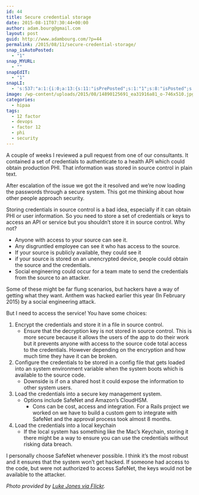 ```yaml
---
id: 44
title: Secure credential storage
date: 2015-08-11T07:30:44+00:00
author: adam.bourg@gmail.com
layout: post
guid: http://www.adambourg.com/?p=44
permalink: /2015/08/11/secure-credential-storage/
snap_isAutoPosted:
  - "1"
snap_MYURL:
  - ""
snapEdIT:
  - "1"
snapLI:
  - 's:537:"a:1:{i:0;a:13:{s:11:"isPrePosted";s:1:"1";s:8:"isPosted";s:1:"1";s:4:"pgID";s:19:"6036778049926615040";s:7:"postURL";s:124:"https://www.linkedin.com/updates?discuss=&amp;scope=24020705&amp;stype=M&amp;topic=6036778049926615040&amp;type=U&amp;a=WJrM";s:5:"pDate";s:19:"2015-08-11 08:00:45";s:4:"doLI";s:1:"1";s:8:"postType";s:1:"A";s:10:"SNAPformat";s:41:"New post has been published on %SITENAME%";s:11:"SNAPformatT";s:18:"New Post - %TITLE%";s:9:"isAutoImg";s:1:"A";s:8:"imgToUse";s:0:"";s:9:"isAutoURL";s:1:"A";s:8:"urlToUse";s:0:"";}}";'
image: /wp-content/uploads/2015/08/14890125691_ea31916a81_o-746x510.jpg
categories:
  - hipaa
tags:
  - 12 factor
  - devops
  - factor 12
  - phi
  - security
---
```

A couple of weeks I reviewed a pull request from one of our consultants. It contained a set of credentials to authenticate to a health API which could obtain production PHI. That information was stored in source control in plain text.<!--more-->

After escalation of the issue we got the it resolved and we&#8217;re now loading the passwords through a secure system. This got me thinking about how other people approach security.

Storing credentials in source control is a bad idea, especially if it can obtain PHI or user information. So you need to store a set of credentials or keys to access an API or service but you shouldn&#8217;t store it in source control. Why not?

  * Anyone with access to your source can see it.
  * Any disgruntled employee can see it who has access to the source.
  * If your source is publicly available, they could see it
  * if your source is stored on an unencrypted device, people could obtain the source and the credentials.
  * Social engineering could occur for a team mate to send the credentials from the source to an attacker.

Some of these might be far flung scenarios, but hackers have a way of getting what they want. Anthem was hacked earlier this year (In February 2015) by a social engineering attack.

But I need to access the service! You have some choices:

  1. Encrypt the credentials and store it in a file in source control. 
      * Ensure that the decryption key is not stored in source control. This is more secure because it allows the users of the app to do their work but it prevents anyone with access to the source code total access to the credentials. However depending on the encryption and how much time they have it can be broken.
  2. Configure the credentials to be stored in a config file that gets loaded into an system environment variable when the system boots which is available to the source code. 
      * Downside is if on a shared host it could expose the information to other system users.
  3. Load the credentials into a secure key management system. 
      * Options include SafeNet and Amazon&#8217;s CloudHSM. 
          * Cons can be cost, access and integration. For a Rails project we worked on we have to build a custom gem to integrate with SafeNet and the approval process took almost 8 months.
  4. Load the credentials into a local keychain 
      * If the local system has something like the Mac&#8217;s Keychain, storing it there might be a way to ensure you can use the credentials without risking data breach.

I personally choose SafeNet whenever possible. I think it&#8217;s the most robust and it ensures that the system won&#8217;t get hacked. If someone had access to the code, but were not authorized to access SafeNet, the keys would not be available to the attacker.

_Photo provided by <a href="https://www.flickr.com/photos/befuddledsenses/14890125691/in/photolist-oFMMB2-72xiQ7-rHGUvU-892XCK-e3qsFM-9h1Zgc-8pqb2e-pdHFcc-2JZJSr-qBtgR4-9cuiGG-nKtnb6-Hp82w-iB5dCr-7SDe1g-36uAXJ-qAmNBP-gBqsLF-9qewys-sUXDEq-aaLV9A-9hAXJ9-8UosBX-qwgLos-6Xj21U-91jm86-pdubeu-4Cy11W-fdAxzX-4nEGkM-iZ3Wkr-o1ApPq-69YLzC-byaV2J-dZgQWe-cKwP4b-9ponLA-8bgazq-9AkHjh-F4fUP-qnNFao-8HWji2-fkFYh2-eGmSd7-2RpRBq-dckdjj-quR4Bg-eGmRo5-9wwSAb-dXH26e" target="_blank">Luke Jones via Flickr</a>._

<div data-animation="no-animation" data-icons-animation="no-animation" data-overlay="" data-change-size="" data-button-size="1" style="font-size:1em;display:none;" class="supsystic-social-sharing supsystic-social-sharing-package-flat supsystic-social-sharing-content supsystic-social-sharing-content-align-center">
  <a class="social-sharing-button sharer-flat sharer-flat-1 counter-standard without-counter mail" target="_blank" title="Mail" href="#" data-nid="16" data-pid="1" data-post-id="44" data-url="http://www.adambourg.com/wp-admin/admin-ajax.php" data-action="" rel="nofollow"><i class="fa fa-fw fa-paper-plane"></i>
  
  <div class="counter-wrap standard">
    <span class="counter"></span>
  </div></a>
  
  <a class="social-sharing-button sharer-flat sharer-flat-1 counter-standard without-counter facebook" target="_blank" title="Facebook" href="http://www.facebook.com/sharer.php?u=http%3A%2F%2Fwww.adambourg.com%2F2015%2F08%2F11%2Fsecure-credential-storage%2F" data-nid="1" data-pid="1" data-post-id="44" data-url="http://www.adambourg.com/wp-admin/admin-ajax.php" data-action="" rel="nofollow"><i class="fa fa-fw fa-facebook"></i>
  
  <div class="counter-wrap standard">
    <span class="counter"></span>
  </div></a>
  
  <a class="social-sharing-button sharer-flat sharer-flat-1 counter-standard without-counter twitter" target="_blank" title="Twitter" href="https://twitter.com/share?url=http%3A%2F%2Fwww.adambourg.com%2F2015%2F08%2F11%2Fsecure-credential-storage%2F&text=Secure+credential+storage" data-nid="2" data-pid="1" data-post-id="44" data-url="http://www.adambourg.com/wp-admin/admin-ajax.php" data-action="" rel="nofollow"><i class="fa fa-fw fa-twitter"></i>
  
  <div class="counter-wrap standard">
    <span class="counter"></span>
  </div></a>
  
  <a class="social-sharing-button sharer-flat sharer-flat-1 counter-standard without-counter linkedin" target="_blank" title="Linkedin" href="https://www.linkedin.com/shareArticle?mini=true&title=Secure+credential+storage&url=http%3A%2F%2Fwww.adambourg.com%2F2015%2F08%2F11%2Fsecure-credential-storage%2F" data-nid="13" data-pid="1" data-post-id="44" data-url="http://www.adambourg.com/wp-admin/admin-ajax.php" data-action="" rel="nofollow"><i class="fa fa-fw fa-linkedin"></i>
  
  <div class="counter-wrap standard">
    <span class="counter"></span>
  </div></a>
  
  <a class="social-sharing-button sharer-flat sharer-flat-1 counter-standard without-counter reddit" target="_blank" title="Reddit" href="http://reddit.com/submit?url=http%3A%2F%2Fwww.adambourg.com%2F2015%2F08%2F11%2Fsecure-credential-storage%2F&title=Secure+credential+storage" data-nid="6" data-pid="1" data-post-id="44" data-url="http://www.adambourg.com/wp-admin/admin-ajax.php" data-action="" rel="nofollow"><i class="fa fa-fw fa-reddit"></i>
  
  <div class="counter-wrap standard">
    <span class="counter"></span>
  </div></a>
</div>